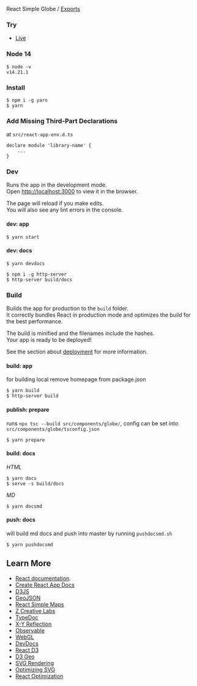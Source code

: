 React Simple Globe / [Exports](modules.md)

### Try

- [Live](https://gaushao.github.io/d3-react-globe/)

### Node 14

```
$ node -v
v14.21.1
```

### Install

```
$ npm i -g yarn
$ yarn
```

### Add Missing Third-Part Declarations

at `src/react-app-env.d.ts`

```
declare module 'library-name' {
    ...
}

```

### Dev

Runs the app in the development mode.\
Open [http://localhost:3000](http://localhost:3000) to view it in the browser.

The page will reload if you make edits.\
You will also see any lint errors in the console.

#### dev: app

```
$ yarn start
```

#### dev: docs

```
$ yarn devdocs
```

```
$ npm i -g http-server
$ http-server build/docs
```

### Build

Builds the app for production to the `build` folder.\
It correctly bundles React in production mode and optimizes the build for the best performance.

The build is minified and the filenames include the hashes.\
Your app is ready to be deployed!

See the section about [deployment](https://facebook.github.io/create-react-app/docs/deployment) for more information.

#### build: app

for building local remove homepage from package.json

```
$ yarn build
$ http-server build
```

#### publish: prepare

runs `npx tsc --build src/components/globe/`, config can be set into `src/components/globe/tsconfig.json`

```
$ yarn prepare
```

#### build: docs

_HTML_

```
$ yarn docs
$ serve -s build/docs
```

_MD_

```
$ yarn docsmd
```

#### push: docs

will build md docs and push into master by running `pushdocsmd.sh`

```
$ yarn pushdocsmd
```

## Learn More

- [React documentation](https://reactjs.org/).
- [Create React App Docs](https://facebook.github.io/create-react-app/docs/getting-started)
- [D3JS](https://d3js.org/)
- [GeoJSON](https://geojson.org/)
- [React Simple Maps](https://www.react-simple-maps.io/)
- [Z Creative Labs](https://zcreativelabs.com/blog/)
- [TypeDoc](https://typedoc.org/)
- [X-Y Reflection](https://www.mashupmath.com/blog/reflection-over-x-y-axis)
- [Observable](https://observablehq.com/)
- [WebGL](https://developer.mozilla.org/en-US/docs/Web/API/WebGL_API)
- [DevDocs](https://devdocs.io/)
- [React D3](https://github.com/react-d3-library/react-d3-library)
- [D3 Geo](https://github.com/d3/d3-geo)
- [SVG Rendering](https://codepen.io/tigt/post/improving-svg-rendering-performance)
- [Optimizing SVG](https://css-tricks.com/tools-for-optimizing-svg/)
- [React Optimization](https://www.codementor.io/blog/react-optimization-5wiwjnf9hj)
